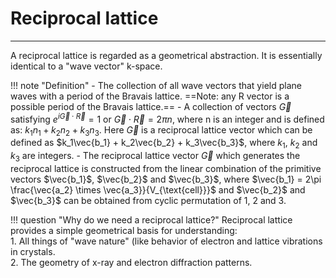 # Reciprocal lattice 
---
A reciprocal lattice is regarded as a geometrical abstraction. It is essentially identical to a "wave vector" k-space.

!!! note "Definition"
	- The collection of all wave vectors that yield plane waves with a period of the Bravais lattice. ==Note: any R vector is a possible period of the Bravais lattice.==
	- A collection of vectors $\vec{G}$ satisfying $e^{i\vec{G}\cdot \vec{R}} = 1$ or $\vec{G}\cdot\vec{R} = 2\pi n$, where n is an integer and is defined as: $k_1n_1 + k_2n_2 + k_3n_3$. Here $\vec{G}$ is a reciprocal lattice vector which can be defined as $k_1\vec{b_1} + k_2\vec{b_2} + k_3\vec{b_3}$, where $k_1$, $k_2$ and $k_3$ are integers. 
	- The reciprocal lattice vector $\vec{G}$ which generates the reciprocal lattice is constructed from the linear combination of the primitive vectors $\vec{b_1}$, $\vec{b_2}$ and $\vec{b_3}$, where $\vec{b_1} = 2\pi \frac{\vec{a_2} \times \vec{a_3}}{V_{\text{cell}}}$ and $\vec{b_2}$ and $\vec{b_3}$ can be obtained from cyclic permutation of 1, 2 and 3.


!!! question "Why do we need a reciprocal lattice?"
	Reciprocal lattice provides a simple geometrical basis for understanding:  
	1. All things of "wave nature" (like behavior of electron and  lattice vibrations in crystals.  
	2. The geometry of x-ray and electron diffraction patterns.



